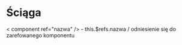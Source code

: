 # Ściąga
< component ref="nazwa" /> - this.$refs.nazwa / odniesienie się do zarefowanego komponentu 
